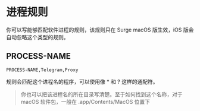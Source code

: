 # 进程规则

你可以写能够匹配软件进程的规则，该规则只在 Surge macOS 版生效，iOS 版会自动忽略这个类型的规则。

## **PROCESS-NAME**

```text
PROCESS-NAME,Telegram,Proxy
```

规则会匹配这个进程名的程序，可以使用像 \* 和 ? 这样的通配符。

> 你也可以把该进程名的所在目录写清楚。至于如何找到这个名称，对于 macOS 软件包，一般在 .app/Contents/MacOS 位置下

